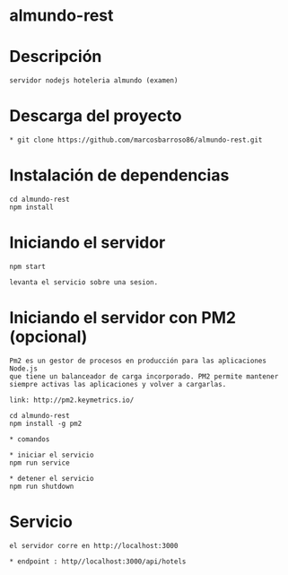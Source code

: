 # almundo-rest

#   Descripción
    servidor nodejs hoteleria almundo (examen)

#   Descarga del proyecto

    * git clone https://github.com/marcosbarroso86/almundo-rest.git

#   Instalación de dependencias

    cd almundo-rest
    npm install

#   Iniciando el servidor 

    npm start
    
    levanta el servicio sobre una sesion.
    
#   Iniciando el servidor con PM2 (opcional)

    Pm2 es un gestor de procesos en producción para las aplicaciones Node.js 
    que tiene un balanceador de carga incorporado. PM2 permite mantener 
    siempre activas las aplicaciones y volver a cargarlas. 
    
    link: http://pm2.keymetrics.io/
    
    cd almundo-rest
    npm install -g pm2
    
    * comandos
    
    * iniciar el servicio
    npm run service  
    
    * detener el servicio
    npm run shutdown
  
  # Servicio
  
    el servidor corre en http://localhost:3000
   
    * endpoint : http//localhost:3000/api/hotels
    
   

  
  
  

  




